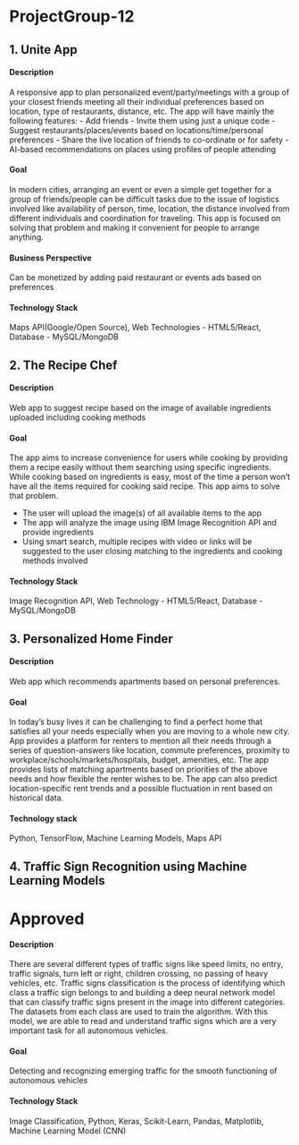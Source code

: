 # ProjectGroup-12

## 1. Unite App


#### Description
A responsive app to plan personalized event/party/meetings with a group of your closest friends meeting all their individual preferences based on location, type of restaurants, distance, etc.
The app will have mainly the following features: 
	- Add friends - Invite them using just a unique code
	- Suggest restaurants/places/events based on locations/time/personal preferences
	- Share the live location of friends to co-ordinate or for safety
	- AI-based recommendations on places using profiles of people attending
####	Goal
In modern cities, arranging an event or even a simple get together for a group of friends/people can be difficult tasks due to the issue of logistics involved like availability of person, time, location, the distance involved from different individuals and coordination for traveling. This app is focused on solving that problem and making it convenient for people to arrange anything.
#### Business Perspective
Can be monetized by adding paid restaurant or events ads based on preferences
#### Technology Stack
Maps API(Google/Open Source), Web Technologies - HTML5/React, Database - MySQL/MongoDB
 
 
 
## 2. The Recipe Chef


#### Description
Web app to suggest recipe based on the image of available ingredients uploaded including cooking methods
#### Goal
The app aims to increase convenience for users while cooking by providing them a recipe easily without them searching using specific ingredients. While cooking based on ingredients is easy, most of the time a person won’t have all the items required for cooking said recipe. This app aims to solve that problem.
- The user will upload the image(s) of all available items to the app
- The app will analyze the image using IBM Image Recognition API and provide ingredients
- Using smart search, multiple recipes with video or links will be suggested to the user closing matching to the ingredients and cooking methods involved
#### Technology Stack
Image Recognition API, Web Technology - HTML5/React, Database - MySQL/MongoDB



## 3. Personalized Home Finder


#### Description 
Web app which recommends apartments based on personal preferences.
#### Goal
In today’s busy lives it can be challenging to find a perfect home that satisfies all your needs especially when you are moving to a whole new city. App provides a platform for renters to mention all their needs through a series of question-answers like location, commute preferences, proximity to workplace/schools/markets/hospitals, budget, amenities, etc. The app provides lists of matching apartments based on priorities of the above needs and how flexible the renter wishes to be. The app can also predict location-specific rent trends and a possible fluctuation in rent based on historical data.
#### Technology stack 
Python, TensorFlow, Machine Learning Models, Maps API
 
  
 
## 4. Traffic Sign Recognition using Machine Learning Models
# Approved

#### Description
There are several different types of traffic signs like speed limits, no entry, traffic signals, turn left or right, children crossing, no passing of heavy vehicles, etc. Traffic signs classification is the process of identifying which class a traffic sign belongs to and building a deep neural network model that can classify traffic signs present in the image into different categories. The datasets from each class are used to train the algorithm. With this model, we are able to read and understand traffic signs which are a very important task for all autonomous vehicles.
#### Goal
Detecting and recognizing emerging traffic for the smooth functioning of autonomous vehicles
#### Technology Stack
Image Classification, Python, Keras, Scikit-Learn, Pandas, Matplotlib, Machine Learning Model (CNN)

